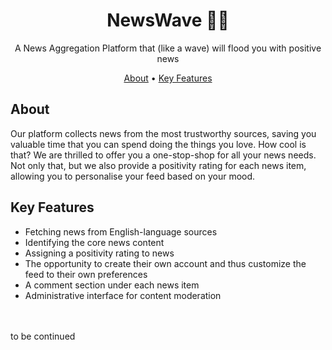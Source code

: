 
<h1 align="center">
  NewsWave 📰🌊
</h1>
<p align="center">A News Aggregation Platform that (like a wave) will flood you with positive news</p>

<p align="center">
  <a href="#about">About</a> •
  <a href="#key-features">Key Features</a>
</p>

## About
Our platform collects news from the most trustworthy sources, saving you valuable time that you can spend doing the things you love. How cool is that? We are thrilled to offer you a one-stop-shop for all your news needs. Not only that, but we also provide a positivity rating for each news item, allowing you to personalise your feed based on your mood.

## Key Features
* Fetching news from English-language sources
* Identifying the core news content
* Assigning a positivity rating to news
* The opportunity to create their own account and thus customize the feed to their own preferences
* A comment section under each news item
* Administrative interface for content moderation

<br>
<br>
to be continued
